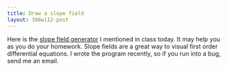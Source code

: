 ```yaml
---
title: Draw a slope field
layout: 308wi12-post
---
```


Here is the [slope field generator](http://staff.washington.edu/grigg/slopefield/) I mentioned in class today. It may help you as you do your homework. Slope fields are a great way to visual first order differential equations.
I wrote the program recently, so if you run into a bug, send me an email.
